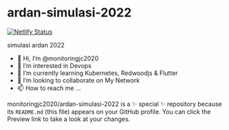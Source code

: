 # ardan-simulasi-2022
[![Netlify Status](https://api.netlify.com/api/v1/badges/f3233298-7d3f-452a-b752-05b8abed54e9/deploy-status)](https://app.netlify.com/sites/scintillating-starship-342b80/deploys)

simulasi ardan 2022

- 👋 Hi, I’m @monitoringjc2020
- 👀 I’m interested in Devops
- 🌱 I’m currently learning Kubernetes, Redwoodjs & Flutter
- 💞️ I’m looking to collaborate on My Network
- 📫 How to reach me ...


monitoringjc2020/ardan-simulasi-2022 is a ✨ special ✨ repository because its `README.md` (this file) appears on your GitHub profile.
You can click the Preview link to take a look at your changes.

